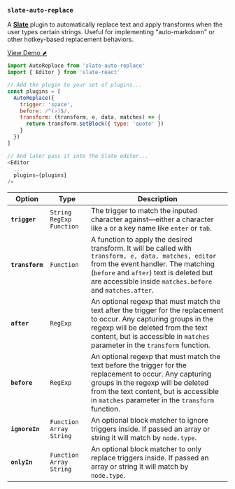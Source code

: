 
### `slate-auto-replace`

A [**Slate**](https://github.com/ianstormtaylor/slate) plugin to automatically replace text and apply transforms when the user types certain strings. Useful for implementing "auto-markdown" or other hotkey-based replacement behaviors.

[View Demo ⬈](https://ianstormtaylor.github.io/slate-plugins/#/slate-auto-replace)

```js
import AutoReplace from 'slate-auto-replace'
import { Editor } from 'slate-react'

// Add the plugin to your set of plugins...
const plugins = [
  AutoReplace({
    trigger: 'space',
    before: /^(>)$/,
    transform: (transform, e, data, matches) => {
      return transform.setBlock({ type: 'quote' })
    }
  })
]

// And later pass it into the Slate editor...
<Editor
  ...
  plugins={plugins}
/>
```

Option | Type | Description
--- | --- | ---
**`trigger`** | `String` `RegExp` `Function` | The trigger to match the inputed character against—either a character like `a` or a key name like `enter` or `tab`.
**`transform`** | `Function` | A function to apply the desired transform. It will be called with `transform, e, data, matches, editor` from the event handler. The matching (`before` and `after`) text is deleted but are accessible inside `matches.before` and `matches.after`.
**`after`** | `RegExp` | An optional regexp that must match the text after the trigger for the replacement to occur. Any capturing groups in the regexp will be deleted from the text content, but is accessible in `matches` parameter in the `transform` function.
**`before`** | `RegExp` | An optional regexp that must match the text before the trigger for the replacement to occur. Any capturing groups in the regexp will be deleted from the text content, but is accessible in `matches` parameter in the `transform` function.
**`ignoreIn`** | `Function` `Array` `String` | An optional block matcher to ignore triggers inside. If passed an array or string it will match by `node.type`.
**`onlyIn`** | `Function` `Array` `String` | An optional block matcher to only replace triggers inside. If passed an array or string it will match by `node.type`.
